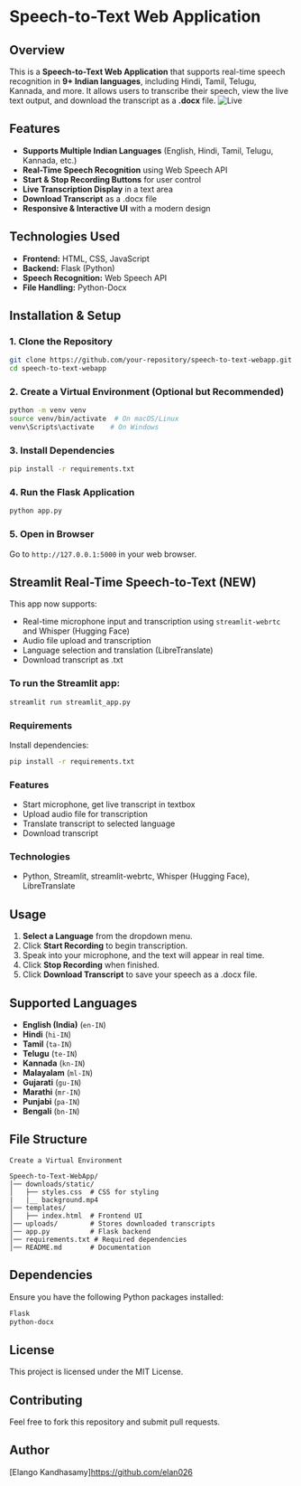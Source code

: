 # Speech-to-Text Web Application

## Overview

This is a **Speech-to-Text Web Application** that supports real-time speech recognition in **9+ Indian languages**, including Hindi, Tamil, Telugu, Kannada, and more. It allows users to transcribe their speech, view the live text output, and download the transcript as a **.docx** file.
![Live](<img width="956" height="380" alt="image" src="[https://github.com/user-attachments/assets/642e7638-5d23-47a3-a57e-1eff4a2a1ca2](https://github.com/elan026/S2T/blob/main/Screenshot%202025-10-28%20104126.png)" />)



## Features

- **Supports Multiple Indian Languages** (English, Hindi, Tamil, Telugu, Kannada, etc.)
- **Real-Time Speech Recognition** using Web Speech API
- **Start & Stop Recording Buttons** for user control
- **Live Transcription Display** in a text area
- **Download Transcript** as a .docx file
- **Responsive & Interactive UI** with a modern design

## Technologies Used

- **Frontend:** HTML, CSS, JavaScript
- **Backend:** Flask (Python)
- **Speech Recognition:** Web Speech API
- **File Handling:** Python-Docx

## Installation & Setup

### 1. Clone the Repository

```bash
git clone https://github.com/your-repository/speech-to-text-webapp.git
cd speech-to-text-webapp
```

### 2. Create a Virtual Environment (Optional but Recommended)

```bash
python -m venv venv
source venv/bin/activate  # On macOS/Linux
venv\Scripts\activate    # On Windows
```

### 3. Install Dependencies

```bash
pip install -r requirements.txt
```

### 4. Run the Flask Application

```bash
python app.py
```

### 5. Open in Browser

Go to `http://127.0.0.1:5000` in your web browser.

## Streamlit Real-Time Speech-to-Text (NEW)

This app now supports:

- Real-time microphone input and transcription using `streamlit-webrtc` and Whisper (Hugging Face)
- Audio file upload and transcription
- Language selection and translation (LibreTranslate)
- Download transcript as .txt

### To run the Streamlit app:

```bash
streamlit run streamlit_app.py
```

### Requirements

Install dependencies:

```bash
pip install -r requirements.txt
```

### Features

- Start microphone, get live transcript in textbox
- Upload audio file for transcription
- Translate transcript to selected language
- Download transcript

### Technologies

- Python, Streamlit, streamlit-webrtc, Whisper (Hugging Face), LibreTranslate

## Usage

1. **Select a Language** from the dropdown menu.
2. Click **Start Recording** to begin transcription.
3. Speak into your microphone, and the text will appear in real time.
4. Click **Stop Recording** when finished.
5. Click **Download Transcript** to save your speech as a .docx file.

## Supported Languages

- **English (India)** (`en-IN`)
- **Hindi** (`hi-IN`)
- **Tamil** (`ta-IN`)
- **Telugu** (`te-IN`)
- **Kannada** (`kn-IN`)
- **Malayalam** (`ml-IN`)
- **Gujarati** (`gu-IN`)
- **Marathi** (`mr-IN`)
- **Punjabi** (`pa-IN`)
- **Bengali** (`bn-IN`)

## File Structure

```
Create a Virtual Environment

Speech-to-Text-WebApp/
│── downloads/static/
│   ├── styles.css  # CSS for styling
|   |__ background.mp4
│── templates/
│   ├── index.html  # Frontend UI
│── uploads/        # Stores downloaded transcripts
│── app.py          # Flask backend
│── requirements.txt # Required dependencies
│── README.md       # Documentation
```

## Dependencies

Ensure you have the following Python packages installed:

```bash
Flask
python-docx
```

## License

This project is licensed under the MIT License.

## Contributing

Feel free to fork this repository and submit pull requests.

## Author

[Elango Kandhasamy]https://github.com/elan026
